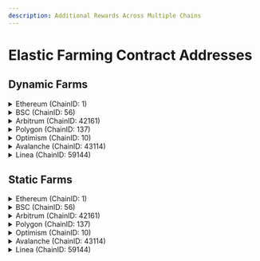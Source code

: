 ```yaml
---
description: Additional Rewards Across Multiple Chains
---
```


# Elastic Farming Contract Addresses

## Dynamic Farms

<details>

<summary>Ethereum (ChainID: 1)</summary>

* **KyberSwapElasticLM**: [`0x7D5ba536ab244aAA1EA42aB88428847F25E3E676`](https://etherscan.io/address/0x7D5ba536ab244aAA1EA42aB88428847F25E3E676)&#x20;
* **KSElasticLMHelper**: [`0x35BE3F4fd8239A35a7F120756D4D69e5C5e10870`](https://etherscan.io/address/0x35BE3F4fd8239A35a7F120756D4D69e5C5e10870)

</details>

<details>

<summary>BSC (ChainID: 56)</summary>

* **KyberSwapElasticLM**: [`0x7D5ba536ab244aAA1EA42aB88428847F25E3E676`](https://bscscan.com/address/0x7D5ba536ab244aAA1EA42aB88428847F25E3E676)&#x20;
* **KSElasticLMHelper**: [`0x35BE3F4fd8239A35a7F120756D4D69e5C5e10870`](https://bscscan.com/address/0x35BE3F4fd8239A35a7F120756D4D69e5C5e10870)

</details>

<details>

<summary>Arbitrum (ChainID: 42161)</summary>

* **KyberSwapElasticLM**: [`0x7D5ba536ab244aAA1EA42aB88428847F25E3E676`](https://arbiscan.io/address/0x7D5ba536ab244aAA1EA42aB88428847F25E3E676)&#x20;
* **KSElasticLMHelper**: [`0x35BE3F4fd8239A35a7F120756D4D69e5C5e10870`](https://arbiscan.io/address/0x35BE3F4fd8239A35a7F120756D4D69e5C5e10870)

</details>

<details>

<summary>Polygon (ChainID: 137)</summary>

* **KyberSwapElasticLM**: [`0x7D5ba536ab244aAA1EA42aB88428847F25E3E676`](https://polygonscan.com/address/0x7D5ba536ab244aAA1EA42aB88428847F25E3E676)&#x20;
* **KSElasticLMHelper**: [`0x35BE3F4fd8239A35a7F120756D4D69e5C5e10870`](https://polygonscan.com/address/0x35BE3F4fd8239A35a7F120756D4D69e5C5e10870)

</details>

<details>

<summary>Optimism (ChainID: 10)</summary>

* **KyberSwapElasticLM**: [`0x7D5ba536ab244aAA1EA42aB88428847F25E3E676`](https://optimistic.etherscan.io/address/0x7d5ba536ab244aaa1ea42ab88428847f25e3e676)&#x20;
* **KSElasticLMHelper**: [`0x35BE3F4fd8239A35a7F120756D4D69e5C5e10870`](https://optimistic.etherscan.io/address/0x35BE3F4fd8239A35a7F120756D4D69e5C5e10870)

</details>

<details>

<summary>Avalanche (ChainID: 43114)</summary>

* **KyberSwapElasticLM**: [`0x7D5ba536ab244aAA1EA42aB88428847F25E3E676`](https://snowtrace.io/address/0x7D5ba536ab244aAA1EA42aB88428847F25E3E676)&#x20;
* **KSElasticLMHelper**: [`0x35BE3F4fd8239A35a7F120756D4D69e5C5e10870`](https://snowtrace.io/address/0x35BE3F4fd8239A35a7F120756D4D69e5C5e10870)

</details>

<details>

<summary>Linea (ChainID: 59144)</summary>

* **KyberSwapElasticLM**: [`0x7D5ba536ab244aAA1EA42aB88428847F25E3E676`](https://explorer.linea.build/address/0x7D5ba536ab244aAA1EA42aB88428847F25E3E676)
* **KSElasticLMHelper**: [`0x6AFeb9EDd6Cf44fA8E89b1eee28284e6dD7705C8`](https://explorer.linea.build/address/0x6AFeb9EDd6Cf44fA8E89b1eee28284e6dD7705C8)

</details>

## Static Farms

<details>

<summary>Ethereum (ChainID: 1)</summary>

* **KSElasticLMV2 (v1.1.1 - FRAX Farms):** [`0x3D6AfE2fB73fFEd2E3dD00c501A174554e147a43`](https://etherscan.io/address/0x3D6AfE2fB73fFEd2E3dD00c501A174554e147a43)
* **KSElasticLMV2 (v1.1.0)**: [`0xA70a1Ad0F91c52c79e177c5A18a7C9E1C4360e0e`](https://etherscan.io/address/0xA70a1Ad0F91c52c79e177c5A18a7C9E1C4360e0e)
* **KSElasticLMHelper**: [`0x6AFeb9EDd6Cf44fA8E89b1eee28284e6dD7705C8`](https://etherscan.io/address/0x6AFeb9EDd6Cf44fA8E89b1eee28284e6dD7705C8)

</details>

<details>

<summary>BSC (ChainID: 56)</summary>

* **KSElasticLMV2 (v1.1.0)**: [`0xE44ec65521B85612fa7BC45d842645Fb4B690E4b`](https://bscscan.com/address/0xE44ec65521B85612fa7BC45d842645Fb4B690E4b)
* **KSElasticLMHelper**: [`0x6AFeb9EDd6Cf44fA8E89b1eee28284e6dD7705C8`](https://bscscan.com/address/0x6AFeb9EDd6Cf44fA8E89b1eee28284e6dD7705C8)

</details>

<details>

<summary>Arbitrum (ChainID: 42161)</summary>

* **KSElasticLMV2 (v1.1.1):** [`0xf2BcDf38baA52F6b0C1Db5B025DfFf01Ae1d6dBd`](https://arbiscan.io/address/0xf2BcDf38baA52F6b0C1Db5B025DfFf01Ae1d6dBd)
* **KSElasticLMV2 (v1.1.1 - FRAX Farms):** [`0x3D6AfE2fB73fFEd2E3dD00c501A174554e147a43`](https://arbiscan.io/address/0x3D6AfE2fB73fFEd2E3dD00c501A174554e147a43)
* **KSElasticLMV2 (v1.1.0)**: [`0xA70a1Ad0F91c52c79e177c5A18a7C9E1C4360e0e`](https://arbiscan.io/address/0xA70a1Ad0F91c52c79e177c5A18a7C9E1C4360e0e)&#x20;
* **KSElasticLMV2 (v1.0.0)**: [`0xE44ec65521B85612fa7BC45d842645Fb4B690E4b`](https://arbiscan.io/address/0xE44ec65521B85612fa7BC45d842645Fb4B690E4b)&#x20;
* **KSElasticLMHelper**: [`0x6AFeb9EDd6Cf44fA8E89b1eee28284e6dD7705C8`](https://arbiscan.io/address/0x6AFeb9EDd6Cf44fA8E89b1eee28284e6dD7705C8)

</details>

<details>

<summary>Polygon (ChainID: 137)</summary>

* **KSElasticLMV2 (v1.1.1):** [`0xf2BcDf38baA52F6b0C1Db5B025DfFf01Ae1d6dBd`](https://polygonscan.com/address/0xf2BcDf38baA52F6b0C1Db5B025DfFf01Ae1d6dBd)
* **KSElasticLMV2 (v1.1.1 - FRAX Farms):** [`0x3D6AfE2fB73fFEd2E3dD00c501A174554e147a43`](https://polygonscan.com/address/0x3D6AfE2fB73fFEd2E3dD00c501A174554e147a43)
* **KSElasticLMV2 (v1.1.0)**: [`0xA70a1Ad0F91c52c79e177c5A18a7C9E1C4360e0e`](https://polygonscan.com/address/0xA70a1Ad0F91c52c79e177c5A18a7C9E1C4360e0e)&#x20;
* **KSElasticLMHelper**: [`0x6AFeb9EDd6Cf44fA8E89b1eee28284e6dD7705C8`](https://polygonscan.com/address/0x6AFeb9EDd6Cf44fA8E89b1eee28284e6dD7705C8)

</details>

<details>

<summary>Optimism (ChainID: 10)</summary>

* **KSElasticLMV2 (v1.1.1):** [`0xf2BcDf38baA52F6b0C1Db5B025DfFf01Ae1d6dBd`](https://optimistic.etherscan.io/address/0xf2bcdf38baa52f6b0c1db5b025dfff01ae1d6dbd)
* **KSElasticLMV2 (v1.1.1 - FRAX Farms):** [`0x3D6AfE2fB73fFEd2E3dD00c501A174554e147a43`](https://optimistic.etherscan.io/address/0x3D6AfE2fB73fFEd2E3dD00c501A174554e147a43)
* **KSElasticLMV2 (v1.1.0)**: [`0xA70a1Ad0F91c52c79e177c5A18a7C9E1C4360e0e`](https://optimistic.etherscan.io/address/0xA70a1Ad0F91c52c79e177c5A18a7C9E1C4360e0e)&#x20;
* **KSElasticLMHelper**: [`0x6AFeb9EDd6Cf44fA8E89b1eee28284e6dD7705C8`](https://optimistic.etherscan.io/address/0x6AFeb9EDd6Cf44fA8E89b1eee28284e6dD7705C8)

</details>

<details>

<summary>Avalanche (ChainID: 43114)</summary>

* **KSElasticLMV2 (v1.1.1):** [`0xf2BcDf38baA52F6b0C1Db5B025DfFf01Ae1d6dBd`](https://snowtrace.io/address/0xf2BcDf38baA52F6b0C1Db5B025DfFf01Ae1d6dBd)
* **KSElasticLMV2 (v1.1.1 - FRAX Farms):** [`0x3D6AfE2fB73fFEd2E3dD00c501A174554e147a43`](https://snowtrace.io/address/0x3D6AfE2fB73fFEd2E3dD00c501A174554e147a43)
* **KSElasticLMV2 (v1.1.0)**: [`0xA70a1Ad0F91c52c79e177c5A18a7C9E1C4360e0e`](https://snowtrace.io/address/0xA70a1Ad0F91c52c79e177c5A18a7C9E1C4360e0e)&#x20;
* **KSElasticLMHelper**: [`0x6AFeb9EDd6Cf44fA8E89b1eee28284e6dD7705C8`](https://snowtrace.io/address/0x6AFeb9EDd6Cf44fA8E89b1eee28284e6dD7705C8)

</details>

<details>

<summary>Linea (ChainID: 59144)</summary>

* **KSElasticLMV2 (v1.1.1):** [`0x3D6AfE2fB73fFEd2E3dD00c501A174554e147a43`](https://explorer.linea.build/address/0x3D6AfE2fB73fFEd2E3dD00c501A174554e147a43)
* **KSElasticLMHelper**: [`0x6AFeb9EDd6Cf44fA8E89b1eee28284e6dD7705C8`](https://explorer.linea.build/address/0x6AFeb9EDd6Cf44fA8E89b1eee28284e6dD7705C8)

</details>
